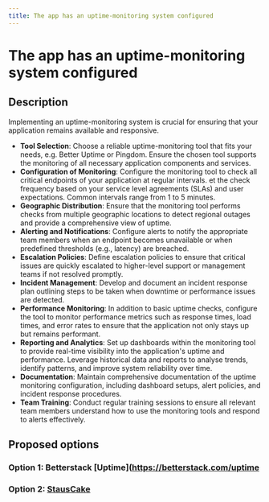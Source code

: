 ```yaml
---
title: The app has an uptime-monitoring system configured
---
```


# The app has an uptime-monitoring system configured

## Description

Implementing an uptime-monitoring system is crucial for ensuring that your application remains available and responsive.

- **Tool Selection**: Choose a reliable uptime-monitoring tool that fits your needs, e.g. Better Uptime or Pingdom. Ensure the chosen tool supports the monitoring of all necessary application components and services.
- **Configuration of Monitoring**: Configure the monitoring tool to check all critical endpoints of your application at regular intervals. et the check frequency based on your service level agreements (SLAs) and user expectations. Common intervals range from 1 to 5 minutes.
- **Geographic Distribution**: Ensure that the monitoring tool performs checks from multiple geographic locations to detect regional outages and provide a comprehensive view of uptime.
- **Alerting and Notifications**: Configure alerts to notify the appropriate team members when an endpoint becomes unavailable or when predefined thresholds (e.g., latency) are breached.
- **Escalation Policies**: Define escalation policies to ensure that critical issues are quickly escalated to higher-level support or management teams if not resolved promptly.
- **Incident Management**: Develop and document an incident response plan outlining steps to be taken when downtime or performance issues are detected.
- **Performance Monitoring**: In addition to basic uptime checks, configure the tool to monitor performance metrics such as response times, load times, and error rates to ensure that the application not only stays up but remains performant.
- **Reporting and Analytics**: Set up dashboards within the monitoring tool to provide real-time visibility into the application's uptime and performance. Leverage historical data and reports to analyse trends, identify patterns, and improve system reliability over time.
- **Documentation**: Maintain comprehensive documentation of the uptime monitoring configuration, including dashboard setups, alert policies, and incident response procedures.
- **Team Training**: Conduct regular training sessions to ensure all relevant team members understand how to use the monitoring tools and respond to alerts effectively.

## Proposed options

### Option 1: Betterstack [Uptime](https://betterstack.com/uptime

### Option 2: [StausCake](https://www.statuscake.com/)
